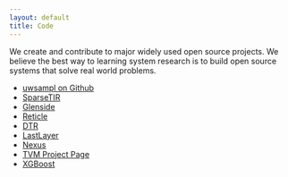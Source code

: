 ```yaml
---
layout: default
title: Code
---
```


We create and contribute to major widely used open source projects.
We believe the best way to learning system research is to build
open source systems that solve real world problems.

 * [uwsampl on Github](https://github.com/uwsampl/)
 * [SparseTIR](https://github.com/uwsampl/sparsetir)
 * [Glenside](https://github.com/gussmith23/glenside)
 * [Reticle](https://github.com/vegaluisjose/reticle)
 * [DTR](https://github.com/uwsampl/dtr-prototype)
 * [LastLayer](https://github.com/uwsampl/lastlayer)
 * [Nexus](https://github.com/uwsampl/nexus)
 * [TVM Project Page](https://tvm.ai)
 * [XGBoost](https://github.com/dmlc/xgboost)
